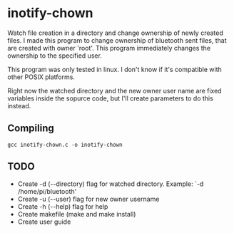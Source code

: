 # inotify-chown

Watch file creation in a directory and change ownership of newly created files. I made this program to change ownership of bluetooth sent files, that are created with owner 'root'. This program immediately changes the ownership to the specified user.

This program was only tested in linux. I don't know if it's compatible with other POSIX platforms.

Right now the watched directory and the new owner user name are fixed variables inside the sopurce code, but I'll create parameters to do this instead. 

## Compiling
```
gcc inotify-chown.c -o inotify-chown
```

## TODO
* Create -d (--directory) flag for watched directory. Example: `-d /home/pi/bluetooth'
* Create -u (--user) flag for new owner username
* Create -h (--help) flag for help
* Create makefile (make and make install)
* Create user guide


